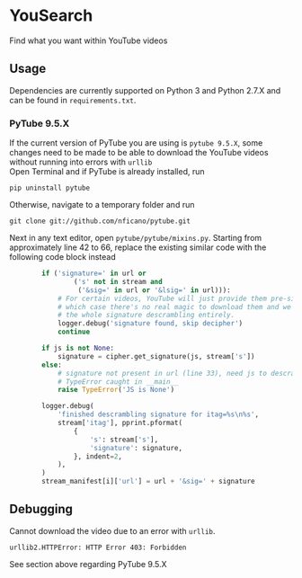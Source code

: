 # YouSearch
Find what you want within YouTube videos

## Usage
Dependencies are currently supported on Python 3 and Python 2.7.X and can be found in `requirements.txt`.

### PyTube 9.5.X
If the current version of PyTube you are using is `pytube 9.5.X`, some changes need to be made to be able to download the YouTube videos without running into errors with `urllib` <br>
Open Terminal and if PyTube is already installed, run
```
pip uninstall pytube
```
Otherwise, navigate to a temporary folder and run
```
git clone git://github.com/nficano/pytube.git
```
Next in any text editor, open `pytube/pytube/mixins.py`. Starting from approximately line 42 to 66, replace the existing similar code with the following code block instead
```python
        if ('signature=' in url or 
                ('s' not in stream and 
                 ('&sig=' in url or '&lsig=' in url))):
            # For certain videos, YouTube will just provide them pre-signed, in
            # which case there's no real magic to download them and we can skip
            # the whole signature descrambling entirely.
            logger.debug('signature found, skip decipher')
            continue

        if js is not None:
            signature = cipher.get_signature(js, stream['s'])
        else:
            # signature not present in url (line 33), need js to descramble
            # TypeError caught in __main__
            raise TypeError('JS is None')

        logger.debug(
            'finished descrambling signature for itag=%s\n%s',
            stream['itag'], pprint.pformat(
                {
                    's': stream['s'],
                    'signature': signature,
                }, indent=2,
            ),
        )
        stream_manifest[i]['url'] = url + '&sig=' + signature
``` 

## Debugging
Cannot download the video due to an error with `urllib`.
```
urllib2.HTTPError: HTTP Error 403: Forbidden
```
See section above regarding PyTube 9.5.X
